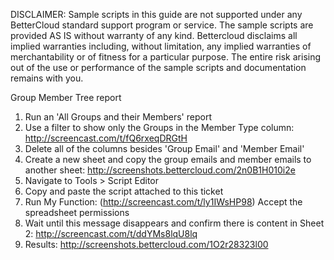 DISCLAIMER: Sample scripts in this guide are not supported under any BetterCloud standard support program or service. The sample scripts are provided AS IS without warranty of any kind. Bettercloud disclaims all implied warranties including, without limitation, any implied warranties of merchantability or of fitness for a particular purpose. The entire risk arising out of the use or performance of the sample scripts and documentation remains with you.

Group Member Tree report

1) Run an 'All Groups and their Members' report
2) Use a filter to show only the Groups in the Member Type column: http://screencast.com/t/fQ6rxeqDRGtH
3) Delete all of the columns besides 'Group Email' and 'Member Email'
4) Create a new sheet and copy the group emails and member emails to another sheet: http://screenshots.bettercloud.com/2n0B1H010i2e
5) Navigate to Tools > Script Editor
6) Copy and paste the script attached to this ticket
7) Run My Function: (http://screencast.com/t/ly1IWsHP98) Accept the spreadsheet permissions
8) Wait until this message disappears and confirm there is content in Sheet 2: http://screencast.com/t/ddYMs8lqU8lq
9) Results: http://screenshots.bettercloud.com/1O2r28323l00

